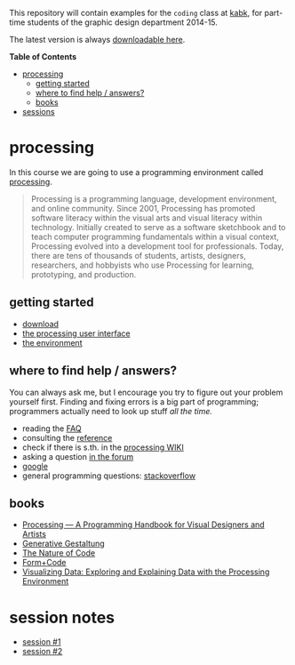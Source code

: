 This repository will contain examples for the `coding` class at [kabk](http://www.kabk.nl), for part-time students of the graphic design department 2014-15.

The latest version is always [downloadable here](https://github.com/freder/kabk-coding/archive/master.zip).

<!-- START doctoc generated TOC please keep comment here to allow auto update -->
<!-- DON'T EDIT THIS SECTION, INSTEAD RE-RUN doctoc TO UPDATE -->
**Table of Contents**

- [processing](#processing)
  - [getting started](#getting-started)
  - [where to find help / answers?](#where-to-find-help--answers)
  - [books](#books)
- [sessions](#sessions)

<!-- END doctoc generated TOC please keep comment here to allow auto update -->

# processing
In this course we are going to use a programming environment called [processing](http://processing.org/).

> Processing is a programming language, development environment, and online community. Since 2001, Processing has promoted software literacy within the visual arts and visual literacy within technology. Initially created to serve as a software sketchbook and to teach computer programming fundamentals within a visual context, Processing evolved into a development tool for professionals. Today, there are tens of thousands of students, artists, designers, researchers, and hobbyists who use Processing for learning, prototyping, and production.

## getting started
- [download](https://processing.org/download/?processing)
- [the processing user interface](http://processing.org/tutorials/gettingstarted/)
- [the environment](http://processing.org/reference/environment/)

## where to find help / answers?
You can always ask me, but I encourage you try to figure out your problem yourself first. Finding and fixing errors is a big part of programming; programmers actually need to look up stuff *all the time.*
- reading the [FAQ](https://github.com/processing/processing/wiki/FAQ)
- consulting the [reference](http://processing.org/reference/)
- check if there is s.th. in the [processing WIKI](https://github.com/processing/processing/wiki)
- asking a question [in the forum](http://forum.processing.org/)
- [google](http://www.google.com)
- general programming questions: [stackoverflow](http://www.stackoverflow.com)

## books
- [Processing — A Programming Handbook for Visual Designers and Artists](http://mitpress.mit.edu/books/processing)
- [Generative Gestaltung](http://www.generative-gestaltung.de/)
- [The Nature of Code](http://natureofcode.com/book/)
- [Form+Code](http://formandcode.com/)
- [Visualizing Data: Exploring and Explaining Data with the Processing Environment](http://www.amazon.com/Visualizing-Data-Explaining-Processing-Environment/dp/0596514557/ref=pd_sim_b_7?ie=UTF8&refRID=1QMPD8Z2H3QFHM3BBHY0)

# session notes
- [session #1](./001/)
- [session #2](./002/)
